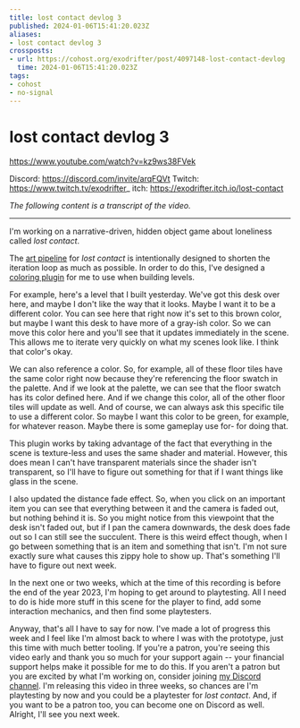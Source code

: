 ```yaml
---
title: lost contact devlog 3
published: 2024-01-06T15:41:20.023Z
aliases:
- lost contact devlog 3
crossposts:
- url: https://cohost.org/exodrifter/post/4097148-lost-contact-devlog
  time: 2024-01-06T15:41:20.023Z
tags:
- cohost
- no-signal
---
```


# lost contact devlog 3

https://www.youtube.com/watch?v=kz9ws38FVek

Discord: https://discord.com/invite/arqFQVt
Twitch: https://www.twitch.tv/exodrifter_
itch: https://exodrifter.itch.io/lost-contact

_The following content is a transcript of the video._

---

I'm working on a narrative-driven, hidden object game about loneliness called _lost contact_.

The [art pipeline](20231128.md) for _lost contact_ is intentionally designed to shorten the iteration loop as much as possible. In order to do this, I've designed a [coloring plugin](20231221.md) for me to use when building levels.

For example, here's a level that I built yesterday. We've got this desk over here, and maybe I don't like the way that it looks. Maybe I want it to be a different color. You can see here that right now it's set to this brown color, but maybe I want this desk to have more of a gray-ish color. So we can move this color here and you'll see that it updates immediately in the scene. This allows me to iterate very quickly on what my scenes look like. I think that color's okay.

We can also reference a color. So, for example, all of these floor tiles have the same color right now because they're referencing the floor swatch in the palette. And if we look at the palette, we can see that the floor swatch has its color defined here. And if we change this color, all of the other floor tiles will update as well. And of course, we can always ask this specific tile to use a different color. So maybe I want this color to be green, for example, for whatever reason. Maybe there is some gameplay use for- for doing that.

This plugin works by taking advantage of the fact that everything in the scene is texture-less and uses the same shader and material. However, this does mean I can't have transparent materials since the shader isn't transparent, so I'll have to figure out something for that if I want things like glass in the scene.

I also updated the distance fade effect. So, when you click on an important item you can see that everything between it and the camera is faded out, but nothing behind it is. So you might notice from this viewpoint that the desk isn't faded out, but if I pan the camera downwards, the desk does fade out so I can still see the succulent. There is this weird effect though, when I go between something that is an item and something that isn't. I'm not sure exactly sure what causes this zippy hole to show up. That's something I'll have to figure out next week.

In the next one or two weeks, which at the time of this recording is before the end of the year 2023, I'm hoping to get around to playtesting. All I need to do is hide more stuff in this scene for the player to find, add some interaction mechanics, and then find some playtesters.

Anyway, that's all I have to say for now. I've made a lot of progress this week and I feel like I'm almost back to where I was with the prototype, just this time with much better tooling. If you're a patron, you're seeing this video early and thank you so much for your support again -- your financial support helps make it possible for me to do this. If you aren't a patron but you are excited by what I'm working on, consider joining [my Discord channel](https://discord.com/invite/arqFQVt). I'm releasing this video in three weeks, so chances are I'm playtesting by now and you could be a playtester for _lost contact_. And, if you want to be a patron too, you can become one on Discord as well. Alright, I'll see you next week.
